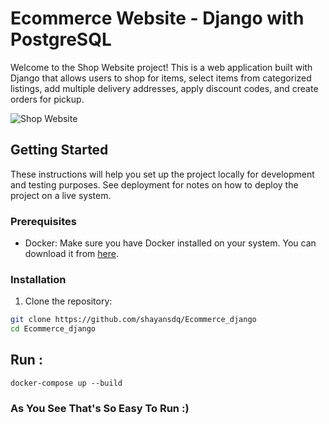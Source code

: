 # Ecommerce Website - Django with PostgreSQL

Welcome to the Shop Website project! This is a web application built with Django that allows users to shop for items, select items from categorized listings, add multiple delivery addresses, apply discount codes, and create orders for pickup.

![Shop Website](shop_website_screenshot.png)

## Getting Started

These instructions will help you set up the project locally for development and testing purposes. See deployment for notes on how to deploy the project on a live system.

### Prerequisites

- Docker: Make sure you have Docker installed on your system. You can download it from [here](https://www.docker.com/get-started).

### Installation

1. Clone the repository:

```bash
git clone https://github.com/shayansdq/Ecommerce_django
cd Ecommerce_django
```

## Run :

```
docker-compose up --build
```

### As You See That's So Easy To Run :)
